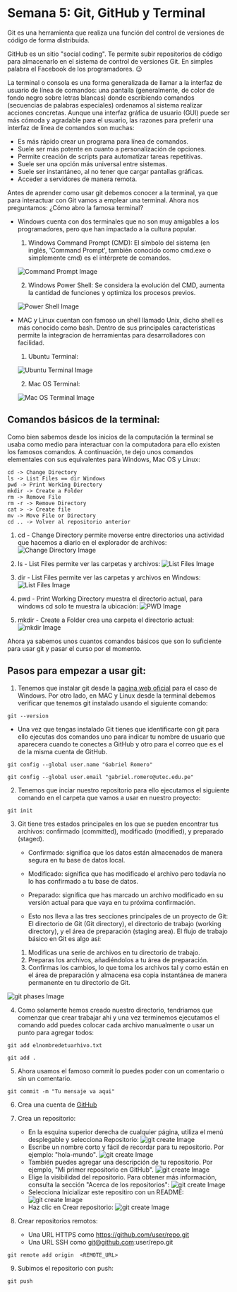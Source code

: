 # Semana 5: Git, GitHub y Terminal
Git es una herramienta que realiza una función del control de versiones de código de forma distribuida.

GitHub es un sitio "social coding". Te permite subir repositorios de código para almacenarlo en el sistema de control de versiones Git. En simples palabra el Facebook de los programadores. :wink:

La terminal o consola es una forma generalizada de llamar a la interfaz de usuario de línea de comandos: una pantalla (generalmente, de color de fondo negro sobre letras blancas) donde escribiendo comandos (secuencias de palabras especiales) ordenamos al sistema realizar acciones concretas. Aunque una interfaz gráfica de usuario (GUI) puede ser más cómoda y agradable para el usuario, las razones para preferir una interfaz de línea de comandos son muchas:

 - Es más rápido crear un programa para línea de comandos.
 - Suele ser más potente en cuanto a personalización de opciones.
 - Permite creación de scripts para automatizar tareas repetitivas.
 - Suele ser una opción más universal entre sistemas.
 - Suele ser instantáneo, al no tener que cargar pantallas gráficas.
 - Acceder a servidores de manera remota.

Antes de aprender como usar git debemos conocer a la terminal, ya que para interactuar con Git vamos a emplear una terminal. Ahora nos preguntamos: ¿Cómo abro la famosa terminal?

- Windows cuenta con dos terminales que no son muy amigables a los programadores, pero que han impactado a la cultura popular.

    1. Windows Command Prompt (CMD): El símbolo del sistema (en inglés, 'Command Prompt', también conocido como cmd.exe o simplemente cmd) es el intérprete de comandos.

    ![Command Prompt Image](https://upload.wikimedia.org/wikipedia/commons/b/b3/Command_Prompt_on_Windows_10_RTM.png)
    
    2. Windows Power Shell: Se considera la evolución del CMD, aumenta la cantidad de funciones y optimiza los procesos previos.

    ![Power Shell Image](https://www.muycomputerpro.com/wp-content/uploads/2019/04/PowerShell7.jpg)

- MAC y Linux cuentan con famoso un shell llamado Unix, dicho shell es más conocido como bash. Dentro de sus principales caracteristicas permite la integracion de herramientas para desarrolladores con facilidad.

    1. Ubuntu Terminal:
    
    ![Ubuntu Terminal Image](https://www.ionos.es/digitalguide/fileadmin/DigitalGuide/Screenshots/ubuntu-bash.png)

    2. Mac OS Terminal:

    ![Mac OS Terminal Image](https://tecno-adictos.com/wp-content/uploads/2021/06/Como-usar-la-terminal-macOS-una-guia-para-principiantes.png)

## Comandos básicos de la terminal:
Como bien sabemos desde los inicios de la computación la terminal
se usaba como medio para interactuar con la computadora para ello existen los famosos comandos. A continuación, te dejo unos comandos elementales con sus equivalentes para Windows, Mac OS y Linux:

```
cd -> Change Directory
ls -> List Files == dir Windows
pwd -> Print Working Directory
mkdir -> Create a Folder
rm -> Remove File
rm -r -> Remove Directory
cat > -> Create file
mv -> Move File or Directory
cd .. -> Volver al repositorio anterior
```

1. cd - Change Directory permite moverse entre directorios una actividad que hacemos a diario en el explorador de archivos:
![Change Directory Image](https://generalassembly.github.io/prework/cl/Graphics/terminal_cd.gif)

2. ls - List Files permite ver las carpetas y archivos:
![List Files Image](https://www.solvetic.com/uploads/monthly_03_2017/tutorials-7463-0-36962500-1489423518.jpg)

3. dir - List Files permite ver las carpetas y archivos en Windows:
![List Files Image](https://www.solvetic.com/uploads/monthly_03_2017/tutorials-7463-0-36962500-1489423518.jpg)

4. pwd - Print Working Directory muestra el directorio actual, para windows cd solo te muestra la ubicación:
![PWD Image](https://generalassembly.github.io/prework/cl/Graphics/terminal_ls.gif)

5. mkdir - Create a Folder crea una carpeta el directorio actual:
![mkdir Image](https://generalassembly.github.io/prework/cl/Graphics/terminal_rm_r.gif)

Ahora ya sabemos unos cuantos comandos básicos que son lo suficiente para usar git y pasar el curso por el momento.

## Pasos para empezar a usar git:
1. Tenemos que instalar git desde la [pagina web oficial](https://git-scm.com/download/win) para el caso de Windows. Por otro lado, en MAC y Linux desde la terminal debemos verificar que tenemos git instalado usando el siguiente comando:
```
git --version
```
- Una vez que tengas instalado Git tienes que identificarte con git para ello ejecutas dos comandos uno para indicar tu nombre de usuario que aparecera cuando te conectes a GitHub y otro para el correo que es el de la misma cuenta de GitHub. 
```
git config --global user.name "Gabriel Romero"
```
```
git config --global user.email "gabriel.romero@utec.edu.pe"
```
2. Tenemos que inciar nuestro repositorio para ello ejecutamos el siguiente comando en el carpeta que vamos a usar en nuestro proyecto:
```
git init
```

3. Git tiene tres estados principales en los que se pueden encontrar tus archivos: confirmado (committed), modificado (modified), y preparado (staged). 

    - Confirmado: significa que los datos están almacenados de manera segura en tu base de datos local. 
    - Modificado: significa que has modificado el archivo pero todavía no lo has confirmado a tu base de datos. 
    - Preparado: significa que has marcado un archivo modificado en su versión actual para que vaya en tu próxima confirmación. 
    
    - Esto nos lleva a las tres secciones principales de un proyecto de Git: El directorio de Git (Git directory), el directorio de trabajo (working directory), y el área de preparación (staging area). El flujo de trabajo básico en Git es algo así:

    1. Modificas una serie de archivos en tu directorio de trabajo.
    2. Preparas los archivos, añadiéndolos a tu área de preparación.
    3. Confirmas los cambios, lo que toma los archivos tal y como están en el área de preparación y almacena esa copia instantánea de manera permanente en tu directorio de Git.

![git phases Image](https://static.packt-cdn.com/products/9781782168454/graphics/8454OS_01_4.jpg)

4. Como solamente hemos creado nuestro directorio, tendriamos que comenzar que crear trabajar ahi y una vez terminemos ejecutamos el comando add puedes colocar cada archivo manualmente o usar un punto para agregar todos:
```
git add elnombredetuarhivo.txt
```
```
git add .
```

5. Ahora usamos el famoso commit lo puedes poder con un comentario o sin un comentario.
```
git commit -m "Tu mensaje va aqui"
```

6. Crea una cuenta de [GitHub](https://github.com/signup)

7. Crea un repositorio:

    - En la esquina superior derecha de cualquier página, utiliza el menú desplegable  y selecciona Repositorio:
    ![git create Image](https://docs.github.com/assets/cb-11427/images/help/repository/repo-create.png)
    - Escribe un nombre corto y fácil de recordar para tu repositorio. Por ejemplo: "hola-mundo".
    ![git create Image](https://docs.github.com/assets/cb-25139/images/help/repository/create-repository-name.png)
    - También puedes agregar una descripción de tu repositorio. Por ejemplo, "Mi primer repositorio en GitHub".
    ![git create Image](https://docs.github.com/assets/cb-26377/images/help/repository/create-repository-desc.png)
    - Elige la visibilidad del repositorio. Para obtener más información, consulta la sección "Acerca de los repositorios":
    ![git create Image](https://docs.github.com/assets/cb-20877/images/help/repository/create-repository-public-private.png)
    - Selecciona Inicializar este repositiro con un README:
    ![git create Image](https://docs.github.com/assets/cb-49938/images/help/repository/initialize-with-readme.png)
    - Haz clic en Crear repositorio:
    ![git create Image](https://docs.github.com/assets/cb-19887/images/help/repository/create-repository-button.png)

8. Crear repositorios remotos:
    - Una URL HTTPS como https://github.com/user/repo.git
    - Una URL SSH como git@github.com:user/repo.git
```
git remote add origin  <REMOTE_URL> 
```

9. Subimos el repositorio con push:
```
git push
```
